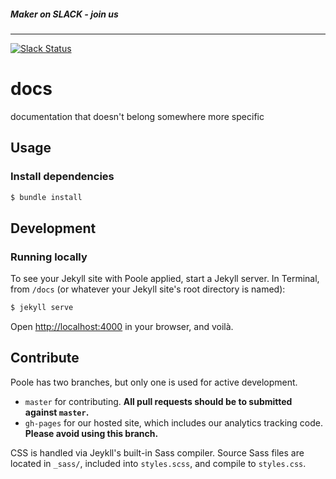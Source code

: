 ##### Maker on SLACK - join us
------
[![Slack Status](http://slack.makerdao.com/badge.svg)](https:/slack.makerdao.com)


# docs
documentation that doesn't belong somewhere more specific


## Usage

### Install dependencies

```bash
$ bundle install
```


## Development

### Running locally

To see your Jekyll site with Poole applied, start a Jekyll server. In Terminal, from `/docs` (or whatever your Jekyll site's root directory is named):

```bash
$ jekyll serve
```

Open <http://localhost:4000> in your browser, and voilà.


## Contribute

Poole has two branches, but only one is used for active development.

- `master` for contributing.  **All pull requests should be to submitted against `master`.**
- `gh-pages` for our hosted site, which includes our analytics tracking code. **Please avoid using this branch.**

CSS is handled via Jeykll's built-in Sass compiler. Source Sass files are located in `_sass/`, included into `styles.scss`, and compile to `styles.css`.
